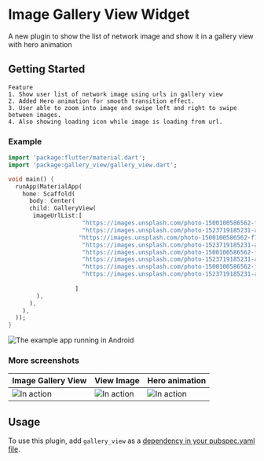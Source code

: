 # Image Gallery View Widget
A new plugin to show the list of network image and show it in a gallery view with hero animation



## Getting Started
    Feature
    1. Show user list of network image using urls in gallery view
    2. Added Hero animation for smooth transition effect.
    3. User able to zoom into image and swipe left and right to swipe between images.
    4. Also showing loading icon while image is loading from url.


### Example

``` dart
import 'package:flutter/material.dart';
import 'package:gallery_view/gallery_view.dart';

void main() {
  runApp(MaterialApp(
    home: Scaffold(
      body: Center(
      child: GalleryView(
       imageUrlList:[
                     "https://images.unsplash.com/photo-1500100586562-f75ff6540087?ixlib=rb-1.2.1&ixid=eyJhcHBfaWQiOjEyMDd9&auto=format&fit=crop&w=800&q=60",
                     "https://images.unsplash.com/photo-1523719185231-aff40a400361?ixlib=rb-1.2.1&ixid=eyJhcHBfaWQiOjEyMDd9&auto=format&fit=crop&w=800&q=60",
                    "https://images.unsplash.com/photo-1500100586562-f75ff6540087?ixlib=rb-1.2.1&ixid=eyJhcHBfaWQiOjEyMDd9&auto=format&fit=crop&w=800&q=60",
                     "https://images.unsplash.com/photo-1523719185231-aff40a400361?ixlib=rb-1.2.1&ixid=eyJhcHBfaWQiOjEyMDd9&auto=format&fit=crop&w=800&q=60",
                     "https://images.unsplash.com/photo-1500100586562-f75ff6540087?ixlib=rb-1.2.1&ixid=eyJhcHBfaWQiOjEyMDd9&auto=format&fit=crop&w=800&q=60",
                     "https://images.unsplash.com/photo-1523719185231-aff40a400361?ixlib=rb-1.2.1&ixid=eyJhcHBfaWQiOjEyMDd9&auto=format&fit=crop&w=800&q=60",
                     "https://images.unsplash.com/photo-1500100586562-f75ff6540087?ixlib=rb-1.2.1&ixid=eyJhcHBfaWQiOjEyMDd9&auto=format&fit=crop&w=800&q=60",
                     "https://images.unsplash.com/photo-1523719185231-aff40a400361?ixlib=rb-1.2.1&ixid=eyJhcHBfaWQiOjEyMDd9&auto=format&fit=crop&w=800&q=60",
                    
                   ]
        ),
      ),
    ),
  ));
}


```

![The example app running in Android](https://github.com/nilay7798/image_gallery/blob/master/doc/gallery_view_demo.gif?raw=true)

### More screenshots


| **Image Gallery View** | **View Image** | **Hero animation** |
| ------------- | ------------- | ------------- |
| ![In action](https://github.com/nilay7798/image_gallery/blob/master/doc/gallery_view.png) | ![In action](https://github.com/nilay7798/image_gallery/blob/master/doc/view_photo.png) | ![In action](https://github.com/nilay7798/image_gallery/blob/master/doc/hero_animation.png) |

## Usage
To use this plugin, add `gallery_view` as a [dependency in your pubspec.yaml file](https://flutter.io/platform-plugins/).


